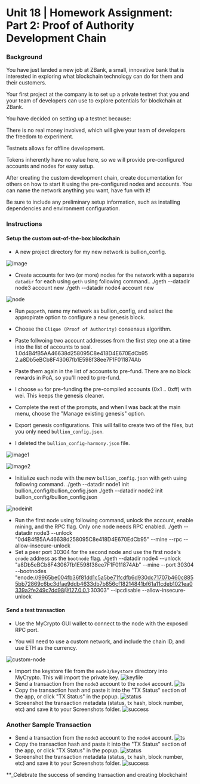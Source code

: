 # Unit 18 | Homework Assignment: Part 2: Proof of Authority Development Chain

### Background

You have just landed a new job at ZBank, a small, innovative bank that is interested in exploring what
blockchain technology can do for them and their customers.

Your first project at the company is to set up a private testnet that you and your team of developers
can use to explore potentials for blockchain at ZBank.

You have decided on setting up a testnet because:

There is no real money involved, which will give your team of developers the freedom to experiment.

Testnets allows for offline development.

Tokens inherently have no value here, so we will provide pre-configured accounts and nodes for easy setup.

After creating the custom development chain, create documentation for others on how to start it using the pre-configured
nodes and accounts. You can name the network anything you want, have fun with it!

Be sure to include any preliminary setup information, such as installing dependencies and environment configuration.

### Instructions

#### Setup the custom out-of-the-box blockchain

* A new project directory for my new network is bullion_config.

![image](Images/dir_structure.PNG)

* Create accounts for two (or more) nodes for the network with a separate `datadir` for each using `geth` using following command..
    ./geth --datadir node3 account new
    ./geth --datadir node4 account new

![node](Images/node.PNG)

* Run `puppeth`, name my network as bullion_config, and select the appropirate option to configure a new genesis block.

* Choose the `Clique (Proof of Authority)` consensus algorithm.

* Paste follwoing two account addresses from the first step one at a time into the list of accounts to seal.
    1.0d4B4fB5AA46638d258095C8e418D4E670EdCb95
    2.a8Db5eBCb8F43067fb1E598f38ee7F1F011874Ab
* Paste them again in the list of accounts to pre-fund. There are no block rewards in PoA, so you'll need to pre-fund.

* I choose `no` for pre-funding the pre-compiled accounts (0x1 .. 0xff) with wei. This keeps the genesis cleaner.

* Complete the rest of the prompts, and when I was back at the main menu, choose the "Manage existing genesis" option.

* Export genesis configurations. This will fail to create two of the files, but you only need `bullion_config.json`.

* I deleted the `bullion_config-harmony.json` file.

![image1](Images/puppeth1.PNG)

![image2](Images/puppeth2.PNG)

* Initialize each node with the new `bullion_config.json` with `geth` using following command.
    ./geth --datadir node1 init bullion_config/bullion_config.json
    ./geth --datadir node2 init bullion_config/bullion_config.json

![nodeinit](Images/nodeinit.PNG)

* Run the first node using following command, unlock the account, enable mining, and the RPC flag. Only one node needs RPC enabled.
    ./geth --datadir node3 --unlock "0d4B4fB5AA46638d258095C8e418D4E670EdCb95" --mine --rpc --allow-insecure-unlock
* Set a peer port 30304 for the second node and use the first node's `enode` address as the `bootnode` flag.
    ./geth --datadir node4 --unlock "a8Db5eBCb8F43067fb1E598f38ee7F1F011874Ab" --mine --port 30304 --bootnodes "enode://9965be004fb36f81dd1c5a5be71fcdfb6d930dc71707b460c8855bb72869c6bc3dfae9ddb4633db7b856cf18214841bf61a11cdeb1021ea0339a2fe249c7dd98@127.0.0.1:30303" --ipcdisable --allow-insecure-unlock

#### Send a test transaction

* Use the MyCrypto GUI wallet to connect to the node with the exposed RPC port.

* You will need to use a custom network, and include the chain ID, and use ETH as the currency.

![custom-node](Images/customnode.PNG)

* Import the keystore file from the `node3/keystore` directory into MyCrypto. This will import the private key.
![keyfile](Images/Import_key.PNG)
* Send a transaction from the `node3` account to the `node4` account.
![ts](Images/Transaction.png)
* Copy the transaction hash and paste it into the "TX Status" section of the app, or click "TX Status" in the popup.
![status](Images/Status.PNG)
* Screenshot the transaction metadata (status, tx hash, block number, etc) and save it to your Screenshots folder.
![success](Images/Success.PNG)


### Another Sample Transaction
* Send a transaction from the `node3` account to the `node4` account.
![ts](Images/finaltrans.PNG)
* Copy the transaction hash and paste it into the "TX Status" section of the app, or click "TX Status" in the popup.
![status](Images/finalstatus.PNG)
* Screenshot the transaction metadata (status, tx hash, block number, etc) and save it to your Screenshots folder.
![success](Images/finalSuccess.PNG)

**_Celebrate the success of sending transaction and creating blockchain!
